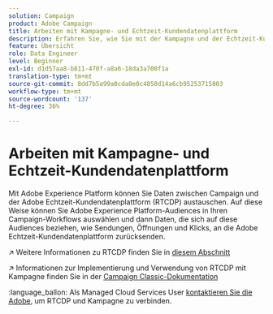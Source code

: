 ```yaml
---
solution: Campaign
product: Adobe Campaign
title: Arbeiten mit Kampagne- und Echtzeit-Kundendatenplattform
description: Erfahren Sie, wie Sie mit der Kampagne und der Echtzeit-Kundendatenplattform arbeiten können
feature: Übersicht
role: Data Engineer
level: Beginner
exl-id: d1d57aa8-b811-470f-a8a6-18da3a700f1a
translation-type: tm+mt
source-git-commit: 8dd7b5a99a0cda0e0c4850d14a6cb95253715803
workflow-type: tm+mt
source-wordcount: '137'
ht-degree: 36%

---
```


# Arbeiten mit Kampagne- und Echtzeit-Kundendatenplattform

Mit Adobe Experience Platform können Sie Daten zwischen Campaign und der Adobe Echtzeit-Kundendatenplattform (RTCDP) austauschen. Auf diese Weise können Sie Adobe Experience Platform-Audiences in Ihren Campaign-Workflows auswählen und dann Daten, die sich auf diese Audiences beziehen, wie Sendungen, Öffnungen und Klicks, an die Adobe Echtzeit-Kundendatenplattform zurücksenden.

:arrow_upper_right: Weitere Informationen zu RTCDP finden Sie in [diesem Abschnitt](https://experienceleague.adobe.com/docs/experience-platform/rtcdp/overview.html?lang=en)

:arrow_upper_right: Informationen zur Implementierung und Verwendung von RTCDP mit Kampagne finden Sie in der [Campaign Classic-Dokumentation](https://experienceleague.adobe.com/docs/campaign-classic/using/integrating-with-adobe-experience-cloud/aep-sources-destinations/get-started-sources-destinations.html?lang=en#integrating-with-adobe-experience-cloud)

:language_ballon: Als Managed Cloud Services User [kontaktieren Sie die Adobe](../start/support.md#support), um RTCDP und Kampagne zu verbinden.
